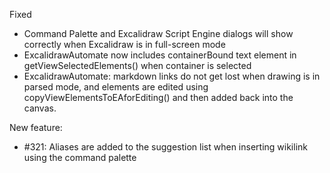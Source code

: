 Fixed
- Command Palette and Excalidraw Script Engine dialogs will show correctly when Excalidraw is in full-screen mode
- ExcalidrawAutomate now includes containerBound text element in getViewSelectedElements() when container is selected
- ExcalidrawAutomate: markdown links do not get lost when drawing is in parsed mode, and elements are edited using copyViewElementsToEAforEditing() and then added back into the canvas.

New feature:
- #321: Aliases are added to the suggestion list when inserting wikilink using the command palette